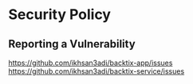 # Security Policy

## Reporting a Vulnerability

https://github.com/ikhsan3adi/backtix-app/issues
https://github.com/ikhsan3adi/backtix-service/issues
